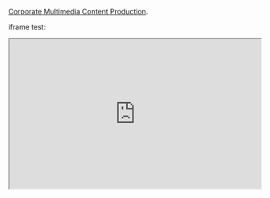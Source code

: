 [Corporate Multimedia Content Production](https://santidesimone.github.io/businesses-catalogue/opportunities/corporate-multimedia-content-production/summary).

iframe test:
<iframe
  src="https://santidesimone.github.io/businesses-catalogue/opportunities/corporate-multimedia-content-production/services/services"
  style="width:100%; height:300px;"
></iframe>